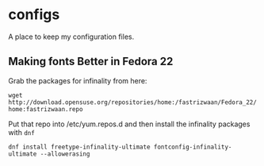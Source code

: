 configs
=======

A place to keep my configuration files.

## Making fonts Better in Fedora 22

Grab the packages for infinality from here:

`wget http://download.opensuse.org/repositories/home:/fastrizwaan/Fedora_22/home:fastrizwaan.repo`

Put that repo into /etc/yum.repos.d and then install the infinality packages with `dnf`

`dnf install freetype-infinality-ultimate fontconfig-infinality-ultimate --allowerasing`
